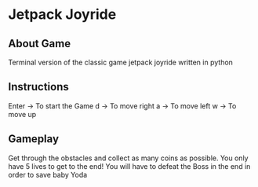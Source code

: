 # Jetpack Joyride

## About Game
Terminal version of the classic game jetpack joyride written in python

## Instructions
Enter -> To start the Game
d -> To move right
a -> To move left
w -> To move up

## Gameplay
Get through the obstacles and collect as many coins as possible.
You only have 5 lives to get to the end!
You will have to defeat the Boss in the end in order to save baby Yoda


